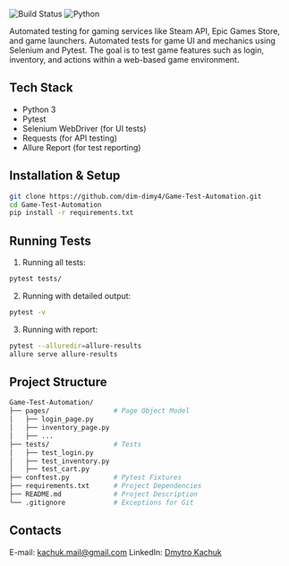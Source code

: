 ![Build Status](https://img.shields.io/badge/build-passing-brightgreen)
![Python](https://img.shields.io/badge/python-3.10-blue)

Automated testing for gaming services like Steam API, Epic Games Store, and game launchers.
Automated tests for game UI and mechanics using Selenium and Pytest. The goal is to test game features such as login, inventory, and actions within a web-based game environment.

## Tech Stack
- Python 3
- Pytest
- Selenium WebDriver (for UI tests)
- Requests (for API testing)
- Allure Report (for test reporting)

## Installation & Setup
 ```sh
 git clone https://github.com/dim-dimy4/Game-Test-Automation.git
 cd Game-Test-Automation
 pip install -r requirements.txt
 ```
## Running Tests
   1. Running all tests:
```sh
pytest tests/
```
   2. Running with detailed output:
```sh
pytest -v
```
   3. Running with report:
 ```sh     
 pytest --alluredir=allure-results
 allure serve allure-results
```
## Project Structure
```bash
Game-Test-Automation/
├── pages/                # Page Object Model
│   ├── login_page.py
│   ├── inventory_page.py
│   ├── ...
├── tests/                # Tests
│   ├── test_login.py
│   ├── test_inventory.py
│   ├── test_cart.py
├── conftest.py           # Pytest Fixtures
├── requirements.txt      # Project Dependencies
├── README.md             # Project Description
└── .gitignore            # Exceptions for Git
```
## Contacts
E-mail: kachuk.mail@gmail.com
LinkedIn: [Dmytro Kachuk](https://www.linkedin.com/in/dmytro-kachuk-289628206/)  







